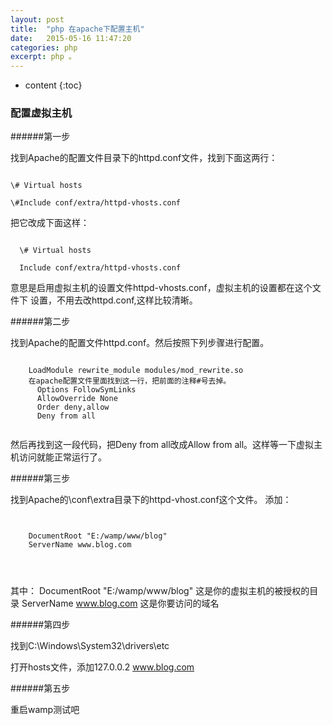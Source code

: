 ```yaml
---
layout: post
title:  "php 在apache下配置主机"
date:   2015-05-16 11:47:20
categories: php
excerpt: php 。
---
```


* content
{:toc}

### 配置虚拟主机

######第一步

找到Apache的配置文件目录下的httpd.conf文件，找到下面这两行：
<pre><code>
\# Virtual hosts

\#Include conf/extra/httpd-vhosts.conf</code></pre>

把它改成下面这样：
<pre><code>
  \# Virtual hosts

  Include conf/extra/httpd-vhosts.conf</code></pre>

意思是启用虚拟主机的设置文件httpd-vhosts.conf，虚拟主机的设置都在这个文件下
设置，不用去改httpd.conf,这样比较清晰。


######第二步

找到Apache的配置文件httpd.conf。然后按照下列步骤进行配置。
<pre><code>
    LoadModule rewrite_module modules/mod_rewrite.so
    在apache配置文件里面找到这一行，把前面的注释#号去掉。  
      Options FollowSymLinks      
      AllowOverride None      
      Order deny,allow     
      Deny from all 
 </code></pre>
然后再找到这一段代码，把Deny from all改成Allow from all。这样等一下虚拟主机访问就能正常运行了。

######第三步

找到Apache的\conf\extra目录下的httpd-vhost.conf这个文件。
添加：
<pre><code>
<VirtualHost 127.0.0.2:80>      
    DocumentRoot "E:/wamp/www/blog"     
    ServerName www.blog.com 

<//VirtualHost>
 </code></pre>

其中：
DocumentRoot "E:/wamp/www/blog"   这是你的虚拟主机的被授权的目录
ServerName www.blog.com  这是你要访问的域名

######第四步

找到C:\Windows\System32\drivers\etc

打开hosts文件，添加127.0.0.2    www.blog.com

######第五步

重启wamp测试吧
